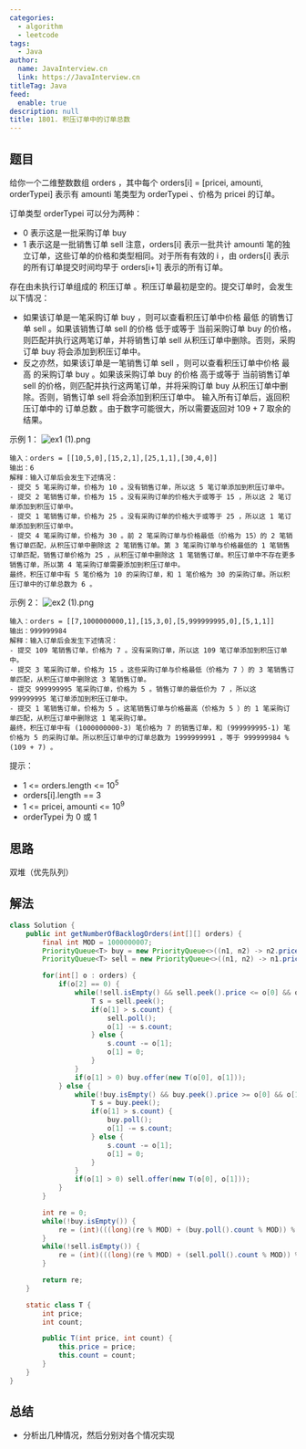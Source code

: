 ```yaml
---
categories: 
  - algorithm
  - leetcode
tags: 
  - Java
author: 
  name: JavaInterview.cn
  link: https://JavaInterview.cn
titleTag: Java
feed: 
  enable: true
description: null
title: 1801. 积压订单中的订单总数
---
```


## 题目

给你一个二维整数数组 orders ，其中每个 orders[i] = [pricei, amounti, orderTypei] 表示有 amounti 笔类型为 orderTypei 、价格为 pricei 的订单。

订单类型 orderTypei 可以分为两种：

* 0 表示这是一批采购订单 buy
* 1 表示这是一批销售订单 sell
注意，orders[i] 表示一批共计 amounti 笔的独立订单，这些订单的价格和类型相同。对于所有有效的 i ，由 orders[i] 表示的所有订单提交时间均早于 orders[i+1] 表示的所有订单。

存在由未执行订单组成的 积压订单 。积压订单最初是空的。提交订单时，会发生以下情况：

* 如果该订单是一笔采购订单 buy ，则可以查看积压订单中价格 最低 的销售订单 sell 。如果该销售订单 sell 的价格 低于或等于 当前采购订单 buy 的价格，则匹配并执行这两笔订单，并将销售订单 sell 从积压订单中删除。否则，采购订单 buy 将会添加到积压订单中。
* 反之亦然，如果该订单是一笔销售订单 sell ，则可以查看积压订单中价格 最高 的采购订单 buy 。如果该采购订单 buy 的价格 高于或等于 当前销售订单 sell 的价格，则匹配并执行这两笔订单，并将采购订单 buy 从积压订单中删除。否则，销售订单 sell 将会添加到积压订单中。
输入所有订单后，返回积压订单中的 订单总数 。由于数字可能很大，所以需要返回对 109 + 7 取余的结果。



示例 1：
![ex1 (1).png](../../../media/pictures/leetcode/ex1%20%281%29.png)

    输入：orders = [[10,5,0],[15,2,1],[25,1,1],[30,4,0]]
    输出：6
    解释：输入订单后会发生下述情况：
    - 提交 5 笔采购订单，价格为 10 。没有销售订单，所以这 5 笔订单添加到积压订单中。
    - 提交 2 笔销售订单，价格为 15 。没有采购订单的价格大于或等于 15 ，所以这 2 笔订单添加到积压订单中。
    - 提交 1 笔销售订单，价格为 25 。没有采购订单的价格大于或等于 25 ，所以这 1 笔订单添加到积压订单中。
    - 提交 4 笔采购订单，价格为 30 。前 2 笔采购订单与价格最低（价格为 15）的 2 笔销售订单匹配，从积压订单中删除这 2 笔销售订单。第 3 笔采购订单与价格最低的 1 笔销售订单匹配，销售订单价格为 25 ，从积压订单中删除这 1 笔销售订单。积压订单中不存在更多销售订单，所以第 4 笔采购订单需要添加到积压订单中。
    最终，积压订单中有 5 笔价格为 10 的采购订单，和 1 笔价格为 30 的采购订单。所以积压订单中的订单总数为 6 。
  
示例 2：
![ex2 (1).png](../../../media/pictures/leetcode/ex2%20%281%29.png)

    输入：orders = [[7,1000000000,1],[15,3,0],[5,999999995,0],[5,1,1]]
    输出：999999984
    解释：输入订单后会发生下述情况：
    - 提交 109 笔销售订单，价格为 7 。没有采购订单，所以这 109 笔订单添加到积压订单中。
    - 提交 3 笔采购订单，价格为 15 。这些采购订单与价格最低（价格为 7 ）的 3 笔销售订单匹配，从积压订单中删除这 3 笔销售订单。
    - 提交 999999995 笔采购订单，价格为 5 。销售订单的最低价为 7 ，所以这 999999995 笔订单添加到积压订单中。
    - 提交 1 笔销售订单，价格为 5 。这笔销售订单与价格最高（价格为 5 ）的 1 笔采购订单匹配，从积压订单中删除这 1 笔采购订单。
    最终，积压订单中有 (1000000000-3) 笔价格为 7 的销售订单，和 (999999995-1) 笔价格为 5 的采购订单。所以积压订单中的订单总数为 1999999991 ，等于 999999984 % (109 + 7) 。


提示：

* 1 <= orders.length <= 10<sup>5</sup>
* orders[i].length == 3
* 1 <= pricei, amounti <= 10<sup>9</sup>
* orderTypei 为 0 或 1

## 思路

双堆（优先队列）

## 解法
```java
class Solution {
    public int getNumberOfBacklogOrders(int[][] orders) {
        final int MOD = 1000000007;
        PriorityQueue<T> buy = new PriorityQueue<>((n1, n2) -> n2.price - n1.price);
        PriorityQueue<T> sell = new PriorityQueue<>((n1, n2) -> n1.price - n2.price);

        for(int[] o : orders) {
            if(o[2] == 0) {
                while(!sell.isEmpty() && sell.peek().price <= o[0] && o[1] != 0) {
                    T s = sell.peek();
                    if(o[1] > s.count) {
                        sell.poll();
                        o[1] -= s.count;
                    } else {
                        s.count -= o[1];
                        o[1] = 0;
                    }
                }
                if(o[1] > 0) buy.offer(new T(o[0], o[1]));
            } else {
                while(!buy.isEmpty() && buy.peek().price >= o[0] && o[1] != 0) {
                    T s = buy.peek();
                    if(o[1] > s.count) {
                        buy.poll();
                        o[1] -= s.count;
                    } else {
                        s.count -= o[1];
                        o[1] = 0;
                    }
                }
                if(o[1] > 0) sell.offer(new T(o[0], o[1]));
            }
        }

        int re = 0;
        while(!buy.isEmpty()) {
            re = (int)(((long)(re % MOD) + (buy.poll().count % MOD)) % MOD);
        }
        while(!sell.isEmpty()) {
            re = (int)(((long)(re % MOD) + (sell.poll().count % MOD)) % MOD);
        }

        return re;
    }

    static class T {
        int price;
        int count;

        public T(int price, int count) {
            this.price = price;
            this.count = count;
        }
    }
}

```

## 总结

- 分析出几种情况，然后分别对各个情况实现 
